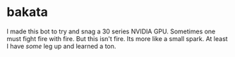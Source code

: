 # bakata
I made this bot to try and snag a 30 series NVIDIA GPU. Sometimes one must fight fire with fire. But this isn't fire. Its more like a small spark. At least I have *some* leg up and learned a ton.
